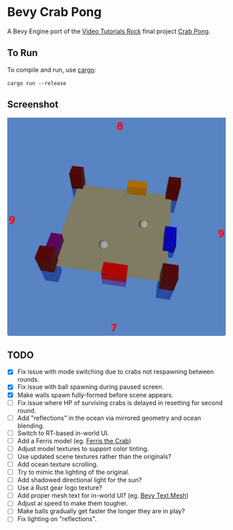 # Bevy Crab Pong

A Bevy Engine port of the [Video Tutorials Rock](http://www.videotutorialsrock.com/index.php) final project [Crab Pong](http://www.videotutorialsrock.com/opengl_tutorial/crab_pong/home.php).

## To Run

To compile and run, use [cargo](https://www.rust-lang.org/learn/get-started):

```shell
cargo run --release
```

## Screenshot

![Bevy Crab Pong](screenshots/screenshot.jpg)

## TODO

- [x] Fix issue with mode switching due to crabs not respawning between rounds.
- [x] Fix issue with ball spawning during paused screen.
- [x] Make walls spawn fully-formed before scene appears.
- [ ] Fix issue where HP of surviving crabs is delayed in resetting for second round.
- [ ] Add "reflections" in the ocean via mirrored geometry and ocean blending.
- [ ] Switch to RT-based in-world UI.
- [ ] Add a Ferris model (eg. [Ferris the Crab](https://sketchfab.com/3d-models/ferris-the-crab-e9bc16e19d1c4880b30d2aa5fd174887))
- [ ] Adjust model textures to support color tinting.
- [ ] Use updated scene textures rather than the originals?
- [ ] Add ocean texture scrolling.
- [ ] Try to mimic the lighting of the original.
- [ ] Add shadowed directional light for the sun?
- [ ] Use a Rust gear logo texture?
- [ ] Add proper mesh text for in-world UI? (eg. [Bevy Text Mesh](https://github.com/blaind/bevy_text_mesh))
- [ ] Adjust ai speed to make them tougher.
- [ ] Make balls gradually get faster the longer they are in play?
- [ ] Fix lighting on "reflections".
